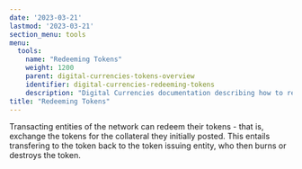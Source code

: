 ```yaml
---
date: '2023-03-21'
lastmod: '2023-03-21'
section_menu: tools
menu:
  tools:
    name: "Redeeming Tokens"
    weight: 1200
    parent: digital-currencies-tokens-overview
    identifier: digital-currencies-redeeming-tokens
    description: "Digital Currencies documentation describing how to redeem tokens via the GUI"
title: "Redeeming Tokens"
---
```


Transacting entities of the network can redeem their tokens - that is, exchange the tokens for the collateral they initially posted. This entails transfering to the token back to the token issuing entity, who then burns or destroys the token.
